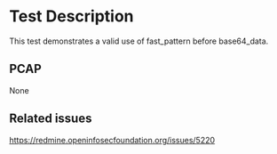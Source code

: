 # Test Description
This test demonstrates a valid use of fast_pattern before base64_data.

## PCAP
None

## Related issues
https://redmine.openinfosecfoundation.org/issues/5220
